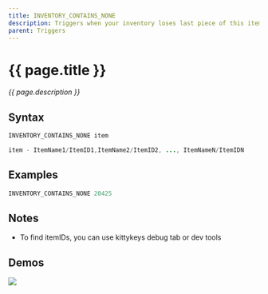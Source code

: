 ```yaml
---
title: INVENTORY_CONTAINS_NONE
description: Triggers when your inventory loses last piece of this item
parent: Triggers
---
```


# {{ page.title }}

_{{ page.description }}_

## Syntax

```java
INVENTORY_CONTAINS_NONE item 

item - ItemName1/ItemID1,ItemName2/ItemID2, ..., ItemNameN/ItemIDN
```

## Examples

```java
INVENTORY_CONTAINS_NONE 20425
```

## Notes

- To find itemIDs, you can use kittykeys debug tab or dev tools

## Demos

![](N/A)

